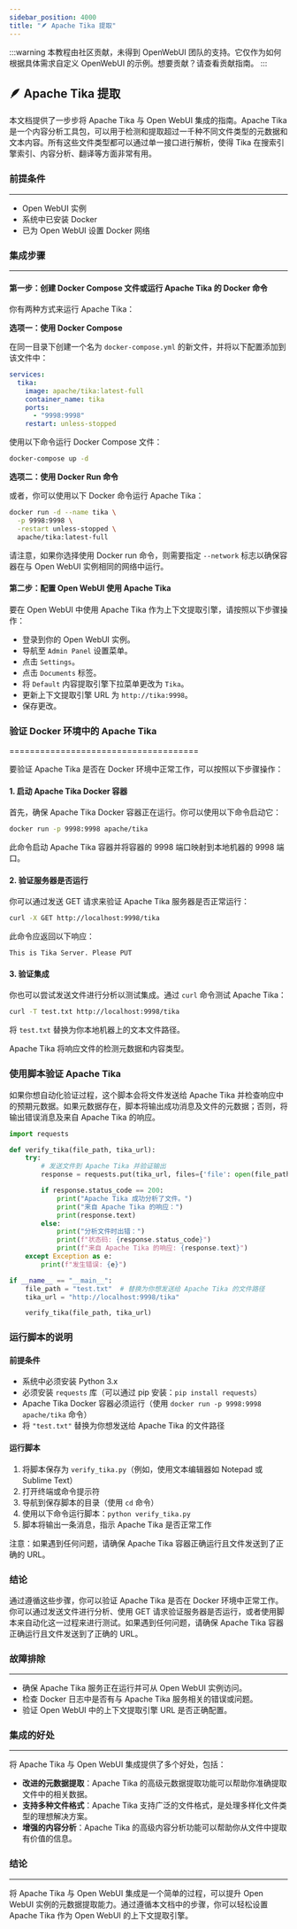 ```yaml
---
sidebar_position: 4000
title: "🪶 Apache Tika 提取"
---
```


:::warning
本教程由社区贡献，未得到 OpenWebUI 团队的支持。它仅作为如何根据具体需求自定义 OpenWebUI 的示例。想要贡献？请查看贡献指南。
:::

## 🪶 Apache Tika 提取

本文档提供了一步步将 Apache Tika 与 Open WebUI 集成的指南。Apache Tika 是一个内容分析工具包，可以用于检测和提取超过一千种不同文件类型的元数据和文本内容。所有这些文件类型都可以通过单一接口进行解析，使得 Tika 在搜索引擎索引、内容分析、翻译等方面非常有用。

### 前提条件
------------

* Open WebUI 实例
* 系统中已安装 Docker
* 已为 Open WebUI 设置 Docker 网络

### 集成步骤
----------------

#### 第一步：创建 Docker Compose 文件或运行 Apache Tika 的 Docker 命令

你有两种方式来运行 Apache Tika：

**选项一：使用 Docker Compose**

在同一目录下创建一个名为 `docker-compose.yml` 的新文件，并将以下配置添加到该文件中：

```yml
services:
  tika:
    image: apache/tika:latest-full
    container_name: tika
    ports:
      - "9998:9998"
    restart: unless-stopped
```

使用以下命令运行 Docker Compose 文件：

```bash
docker-compose up -d
```

**选项二：使用 Docker Run 命令**

或者，你可以使用以下 Docker 命令运行 Apache Tika：

```bash
docker run -d --name tika \
  -p 9998:9998 \
  -restart unless-stopped \
  apache/tika:latest-full
```

请注意，如果你选择使用 Docker run 命令，则需要指定 `--network` 标志以确保容器在与 Open WebUI 实例相同的网络中运行。

#### 第二步：配置 Open WebUI 使用 Apache Tika

要在 Open WebUI 中使用 Apache Tika 作为上下文提取引擎，请按照以下步骤操作：

* 登录到你的 Open WebUI 实例。
* 导航至 `Admin Panel` 设置菜单。
* 点击 `Settings`。
* 点击 `Documents` 标签。
* 将 `Default` 内容提取引擎下拉菜单更改为 `Tika`。
* 更新上下文提取引擎 URL 为 `http://tika:9998`。
* 保存更改。

### 验证 Docker 环境中的 Apache Tika
=====================================

要验证 Apache Tika 是否在 Docker 环境中正常工作，可以按照以下步骤操作：

#### 1. 启动 Apache Tika Docker 容器

首先，确保 Apache Tika Docker 容器正在运行。你可以使用以下命令启动它：

```bash
docker run -p 9998:9998 apache/tika
```

此命令启动 Apache Tika 容器并将容器的 9998 端口映射到本地机器的 9998 端口。

#### 2. 验证服务器是否运行

你可以通过发送 GET 请求来验证 Apache Tika 服务器是否正常运行：

```bash
curl -X GET http://localhost:9998/tika
```

此命令应返回以下响应：

```
This is Tika Server. Please PUT
```

#### 3. 验证集成

你也可以尝试发送文件进行分析以测试集成。通过 `curl` 命令测试 Apache Tika：

```bash
curl -T test.txt http://localhost:9998/tika
```

将 `test.txt` 替换为你本地机器上的文本文件路径。

Apache Tika 将响应文件的检测元数据和内容类型。

### 使用脚本验证 Apache Tika

如果你想自动化验证过程，这个脚本会将文件发送给 Apache Tika 并检查响应中的预期元数据。如果元数据存在，脚本将输出成功消息及文件的元数据；否则，将输出错误消息及来自 Apache Tika 的响应。

```python
import requests

def verify_tika(file_path, tika_url):
    try:
        # 发送文件到 Apache Tika 并验证输出
        response = requests.put(tika_url, files={'file': open(file_path, 'rb')})

        if response.status_code == 200:
            print("Apache Tika 成功分析了文件。")
            print("来自 Apache Tika 的响应：")
            print(response.text)
        else:
            print("分析文件时出错：")
            print(f"状态码: {response.status_code}")
            print(f"来自 Apache Tika 的响应: {response.text}")
    except Exception as e:
        print(f"发生错误: {e}")

if __name__ == "__main__":
    file_path = "test.txt"  # 替换为你想发送给 Apache Tika 的文件路径
    tika_url = "http://localhost:9998/tika"

    verify_tika(file_path, tika_url)
```

### 运行脚本的说明

#### 前提条件

* 系统中必须安装 Python 3.x
* 必须安装 `requests` 库（可以通过 pip 安装：`pip install requests`）
* Apache Tika Docker 容器必须运行（使用 `docker run -p 9998:9998 apache/tika` 命令）
* 将 `"test.txt"` 替换为你想发送给 Apache Tika 的文件路径

#### 运行脚本

1. 将脚本保存为 `verify_tika.py`（例如，使用文本编辑器如 Notepad 或 Sublime Text）
2. 打开终端或命令提示符
3. 导航到保存脚本的目录（使用 `cd` 命令）
4. 使用以下命令运行脚本：`python verify_tika.py`
5. 脚本将输出一条消息，指示 Apache Tika 是否正常工作

注意：如果遇到任何问题，请确保 Apache Tika 容器正确运行且文件发送到了正确的 URL。

### 结论

通过遵循这些步骤，你可以验证 Apache Tika 是否在 Docker 环境中正常工作。你可以通过发送文件进行分析、使用 GET 请求验证服务器是否运行，或者使用脚本来自动化这一过程来进行测试。如果遇到任何问题，请确保 Apache Tika 容器正确运行且文件发送到了正确的 URL。

### 故障排除
--------------

* 确保 Apache Tika 服务正在运行并可从 Open WebUI 实例访问。
* 检查 Docker 日志中是否有与 Apache Tika 服务相关的错误或问题。
* 验证 Open WebUI 中的上下文提取引擎 URL 是否正确配置。

### 集成的好处
----------------------

将 Apache Tika 与 Open WebUI 集成提供了多个好处，包括：

* **改进的元数据提取**：Apache Tika 的高级元数据提取功能可以帮助你准确提取文件中的相关数据。
* **支持多种文件格式**：Apache Tika 支持广泛的文件格式，是处理多样化文件类型的理想解决方案。
* **增强的内容分析**：Apache Tika 的高级内容分析功能可以帮助你从文件中提取有价值的信息。

### 结论
----------

将 Apache Tika 与 Open WebUI 集成是一个简单的过程，可以提升 Open WebUI 实例的元数据提取能力。通过遵循本文档中的步骤，你可以轻松设置 Apache Tika 作为 Open WebUI 的上下文提取引擎。

